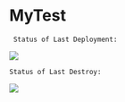 # MyTest
     Status of Last Deployment: 
![](https://github.com/bbkosten/test_page/workflows/Create_infra_AWS/badge.svg)


    Status of Last Destroy: 
![](https://github.com/bbkosten/test_page/workflows/Delete_infra_AWS/badge.svg)
